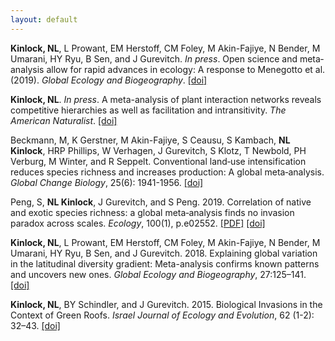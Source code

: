 ```yaml
---
layout: default
---
```


**Kinlock, NL**, L Prowant, EM Herstoff, CM Foley, M Akin-Fajiye, N Bender, M Umarani, HY Ryu,  B Sen, and J Gurevitch. <i>In press</i>. Open science and meta‐analysis allow for rapid advances in ecology: A response to Menegotto et al. (2019). *Global Ecology and Biogeography*. [[doi]](https://doi.org/10.1111/geb.12964)

**Kinlock, NL**. <i>In press</i>. A meta-analysis of plant interaction networks reveals competitive hierarchies as well as facilitation and intransitivity. *The American Naturalist*. [[doi]](https://doi.org/10.1086/705293)

Beckmann, M, K Gerstner, M Akin-Fajiye, S Ceausu, S Kambach, **NL Kinlock**, HRP Phillips, W Verhagen, J Gurevitch, S Klotz, T Newbold, PH Verburg, M Winter, and R Seppelt. Conventional land‐use intensification reduces species richness and increases production: A global meta‐analysis. *Global Change Biology*, 25(6): 1941-1956. [[doi]](https://doi.org/10.1111/gcb.14606)

Peng, S, **NL Kinlock**, J Gurevitch, and S Peng. 2019. Correlation of native and exotic species richness: a global meta‐analysis finds no invasion paradox across scales. *Ecology*, 100(1), p.e02552. [[PDF]](/docs/Peng_et_al_2019_Ecology.pdf) [[doi]](https://doi.org/10.1002/ecy.2552)

**Kinlock, NL**, L Prowant, EM Herstoff, CM Foley, M Akin-Fajiye, N Bender, M Umarani, HY Ryu,  B Sen, and J Gurevitch. 2018. Explaining global variation in the latitudinal diversity gradient: Meta-analysis confirms known patterns and uncovers new ones. *Global Ecology and Biogeography*, 27:125–141. [[doi]](https://doi.org/10.1111/geb.12665)

**Kinlock, NL**, BY Schindler, and J Gurevitch. 2015. Biological Invasions in the Context of Green Roofs. *Israel Journal of Ecology and Evolution*, 62 (1-2): 32–43. [[doi]](https://doi.org/10.1080/15659801.2015.1028143)


